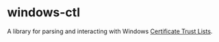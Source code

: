 # windows-ctl

A library for parsing and interacting with Windows [Certificate Trust Lists].

[Certificate Trust Lists]: https://learn.microsoft.com/en-us/windows/win32/seccrypto/certificate-trust-list-overview
